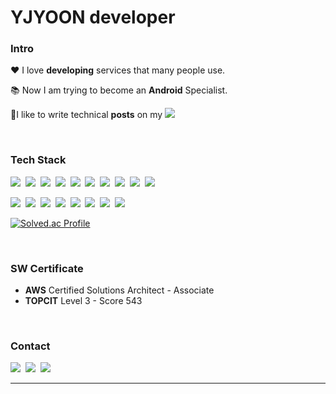 # YJYOON  developer

### Intro
  
❤ I love **developing** services that many people use. 
  
📚 Now I am trying to become an **Android** Specialist.

📝I like to write technical **posts** on my <a href="https://yjyoon-dev.github.io/" target="_blank"><img src="https://img.shields.io/badge/Blog-181717?style=flat-square&logo=github&logoColor=white"/></a>

<br>

### Tech Stack

<p>
  <img src="https://img.shields.io/badge/C-A8B9CC?style=flat-square&logo=c&logoColor=black"/></a>&nbsp
  <img src="https://img.shields.io/badge/C++-00599C?style=flat-square&logo=c%2B%2B&logoColor=white"/></a>&nbsp
  <img src="https://img.shields.io/badge/C%23-239120?style=flat-square&logo=c-sharp&logoColor=white"/></a>&nbsp
  <img src="https://img.shields.io/badge/Python-3776AB?style=flat-square&logo=Python&logoColor=white"/></a>&nbsp
  <img src="https://img.shields.io/badge/Java-007396?style=flat-square&logo=java&logoColor=white"/></a>&nbsp
  <img src="https://img.shields.io/badge/Kotlin-7F52FF?style=flat-square&logo=kotlin&logoColor=white"/></a>&nbsp
  <img src="https://img.shields.io/badge/Dart-0175C2?style=flat-square&logo=dart&logoColor=white"/></a>&nbsp
  <img src="https://img.shields.io/badge/Javascript-F7DF1E?style=flat-square&logo=javascript&logoColor=black"/></a>&nbsp
  <img src="https://img.shields.io/badge/HTML-E34F26?style=flat-square&logo=html5&logoColor=white"/></a>&nbsp
  <img src="https://img.shields.io/badge/CSS-1572B6?style=flat-square&logo=css3&logoColor=white"/></a>&nbsp
</p>
<p>
  <img src="https://img.shields.io/badge/Android-3DDC84?style=flat-square&logo=android&logoColor=white"/></a>&nbsp
  <img src="https://img.shields.io/badge/Flutter-02569B?style=flat-square&logo=flutter&logoColor=white"/></a>&nbsp
  <img src="https://img.shields.io/badge/React-61DAFB?style=flat-square&logo=react&logoColor=black"/></a>&nbsp
  <img src="https://img.shields.io/badge/Spring Boot-6DB33F?style=flat-square&logo=spring-boot&logoColor=white"/></a>&nbsp
  <img src="https://img.shields.io/badge/Nginx-009639?style=flat-square&logo=nginx&logoColor=white"/></a>&nbsp 
  <img src="https://img.shields.io/badge/MySQL-4479A1?style=flat-square&logo=mysql&logoColor=white"/></a>&nbsp
  <img src="https://img.shields.io/badge/Docker-2496ED?style=flat-square&logo=docker&logoColor=white"/></a>&nbsp
  <img src="https://img.shields.io/badge/AWS-232F3E?style=flat-square&logo=amazon-aws&logoColor=white"/></a>&nbsp
</p>
  
[![Solved.ac Profile](http://mazassumnida.wtf/api/v2/generate_badge?boj=dsbduwns414)](https://solved.ac/dsbduwns414)

<br>

### SW Certificate
- **AWS** Certified Solutions Architect - Associate
- **TOPCIT** Level 3 - Score 543

<br>

<h3>Contact</h3>

<p>
  <img src="https://img.shields.io/badge/yjyoon--dev-0A66C2?style=flat-square&logo=linkedin&logoColor=white"/></a>&nbsp
  <img src="https://img.shields.io/badge/yjyoon.dev-EA4335?style=flat-square&logo=gmail&logoColor=white"/></a>&nbsp
  <img src="https://img.shields.io/badge/yjyoon.geek-E4405F?style=flat-square&logo=instagram&logoColor=white"/></a>&nbsp
</p>

---
